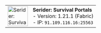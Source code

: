 <table>
    <tr>
        <td>
            <img src="https://media.discordapp.net/attachments/1193955511511556216/1355234295349776444/server-icon.png?ex=67e82fcb&is=67e6de4b&hm=5c5a598514aa7342c652cfc95c2b8c3b93831dabc54cdb9356555b29b5a89cb6&=&width=88&height=88" alt="Serider: Survival Portals" width="64" height="64" style="image-rendering: pixelated;">
        </td>
        </td>
        <td>
            <strong>Serider: Survival Portals</strong><br>
            <span>- Version: 1.21.1 (Fabric)</span><br>
            <span>- IP: <code>91.109.116.16:25563</code></span><br>
        </td>
    </tr>
</table>